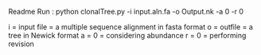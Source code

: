 Readme
Run :
python clonalTree.py  -i input.aln.fa -o Output.nk -a 0 -r 0

i = input file = a multiple sequence alignment in fasta format
o = outfile = a tree in Newick format 
a = 0 =  considering abundance
r = 0 = performing revision  
